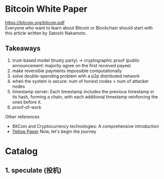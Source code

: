 # Bitcoin White Paper
https://bitcoin.org/bitcoin.pdf <br>
Everyone who want to learn about Bitcoin or Blockchain should start with this article written by Satoshi Nakamoto.
## Takeaways
1. trust-based model (trusty party) -> cryptographic proof (public announcement: majority agree on the first received payee)
2. make reversible payments impossible computationally
3. solve double-spending problem with a p2p distributed network
4. when the system is secure: num of honest nodes > num of attacker nodes
5. timestamp server: Each timestamp includes the previous timestamp in its hash, forming a chain, with each additional timestamp reinforcing the ones before it.
6. proof-of-work

Other references
- BitCoin and Cryptocurrency technologies: A comprehensive introduction
- [Yellow Paper](https://github.com/ethereum/yellowpaper)
Now, let's begin the journey
# Catalog
## 1. speculate (投机)
